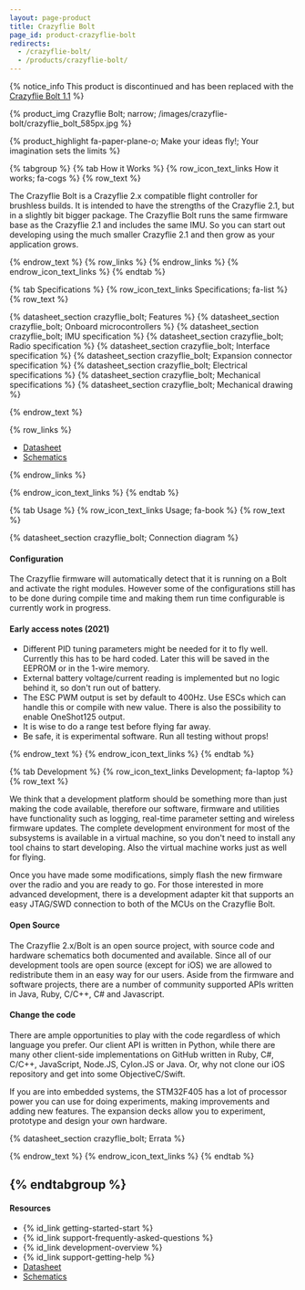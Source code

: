 ```yaml
---
layout: page-product
title: Crazyflie Bolt
page_id: product-crazyflie-bolt
redirects:
  - /crazyflie-bolt/
  - /products/crazyflie-bolt/
---
```


{% notice_info This product is discontinued and has been replaced with the <a href="/products/crazyflie-bolt-1-1/">Crazyflie Bolt 1.1</a> %}

{% product_img Crazyflie Bolt; narrow;
/images/crazyflie-bolt/crazyflie_bolt_585px.jpg
%}

{% product_highlight
fa-paper-plane-o;
Make your ideas fly!; Your imagination sets the limits
%}

{% tabgroup %}
{% tab How it Works %}
{% row_icon_text_links How it works; fa-cogs %}
{% row_text %}

The Crazyflie Bolt is a Crazyflie 2.x compatible flight controller for brushless builds. It is intended to have the strengths of the
Crazyflie 2.1, but in a slightly bit bigger package. The Crazyflie Bolt runs the same firmware base as the Crazyflie 2.1 and includes
the same IMU. So you can start out developing using the much smaller Crazyflie 2.1 and then grow as your application grows.

{% endrow_text %}
{% row_links %}
{% endrow_links %}
{% endrow_icon_text_links %}
{% endtab %}

{% tab Specifications %}
{% row_icon_text_links Specifications; fa-list %}
{% row_text %}

{% datasheet_section crazyflie_bolt; Features %}
{% datasheet_section crazyflie_bolt; Onboard microcontrollers %}
{% datasheet_section crazyflie_bolt; IMU specification %}
{% datasheet_section crazyflie_bolt; Radio specification %}
{% datasheet_section crazyflie_bolt; Interface specification %}
{% datasheet_section crazyflie_bolt; Expansion connector specification %}
{% datasheet_section crazyflie_bolt; Electrical specifications %}
{% datasheet_section crazyflie_bolt; Mechanical specifications %}
{% datasheet_section crazyflie_bolt; Mechanical drawing %}


{% endrow_text %}

{% row_links %}

* [Datasheet](/documentation/hardware/crazyflie_bolt/crazyflie_bolt-datasheet.pdf)
* [Schematics](/documentation/hardware/crazyflie_bolt/crazyflie_bolt_revf.pdf)

{% endrow_links %}

{% endrow_icon_text_links %}
{% endtab %}

{% tab Usage %}
{% row_icon_text_links Usage; fa-book %}
{% row_text %}

{% datasheet_section crazyflie_bolt; Connection diagram %}

#### Configuration

The Crazyflie firmware will automatically detect that it is running on a Bolt and activate the right modules. However some of the configurations still has to be done during compile time and making them run time configurable is currently work in progress.

#### Early access notes (2021)
* Different PID tuning parameters might be needed for it to fly well. Currently this has to be hard coded. Later this will be saved in the EEPROM or in the 1-wire memory.
* External battery voltage/current reading is implemented but no logic behind it, so don't run out of battery.
* The ESC PWM output is set by default to 400Hz. Use ESCs which can handle this or compile with new value. There is also the possibility to enable OneShot125 output.
* It is wise to do a range test before flying far away.
* Be safe, it is experimental software. Run all testing without props!

{% endrow_text %}
{% endrow_icon_text_links %}
{% endtab %}


{% tab Development %}
{% row_icon_text_links Development;  fa-laptop %}
{% row_text %}

We think that a development platform should be something more than
just making the code available, therefore our software, firmware
and utilities have functionality such as logging, real-time parameter setting and
wireless firmware updates. The complete development environment for
most of the subsystems is available in a virtual machine, so you
don't need to install any tool chains to start developing. Also the
virtual machine works just as well for flying.

Once you have made some modifications, simply flash the new firmware
over the radio and you are ready to go.
For those interested in more advanced development, there is a
development adapter kit that supports an easy JTAG/SWD connection to
both of the MCUs on the Crazyflie Bolt.

#### Open Source

The Crazyflie 2.x/Bolt is an open source project, with source code and
hardware schematics both documented and available.
Since all of our development tools are open source (except for iOS) we are
allowed to redistribute them in an easy way for our users. Aside from the
firmware and software projects, there are a number of community
supported APIs written in Java, Ruby, C/C++, C# and Javascript.

#### Change the code

There are ample opportunities to play with the code regardless of which language you prefer.
Our client API is written in Python, while there are many other client-side implementations on GitHub written
in Ruby, C#, C/C++, JavaScript, Node.JS, Cylon.JS or Java.
Or, why not clone our iOS repository and get into some ObjectiveC/Swift.

If you are into embedded systems, the STM32F405 has a lot of processor power you can use for doing experiments, making improvements and adding new features. The expansion decks allow you to experiment, prototype and design your own hardware.

{% datasheet_section crazyflie_bolt; Errata %}

{% endrow_text %}
{% endrow_icon_text_links %}
{% endtab %}

{% endtabgroup %}
---

#### Resources

- {% id_link getting-started-start %}
- {% id_link support-frequently-asked-questions %}
- {% id_link development-overview %}
- {% id_link support-getting-help %}
- [Datasheet](/documentation/hardware/crazyflie_bolt/crazyflie_bolt-datasheet.pdf)
- [Schematics](/documentation/hardware/crazyflie_bolt/crazyflie_bolt_revf.pdf)
